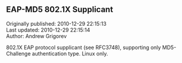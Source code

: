 ## EAP-MD5 802.1X Supplicant  
Originally published: 2010-12-29 22:15:13  
Last updated: 2010-12-29 22:15:14  
Author: Andrew Grigorev  
  
802.1X EAP protocol supplicant (see RFC3748), supporting only MD5-Challenge authentication type. Linux only.
